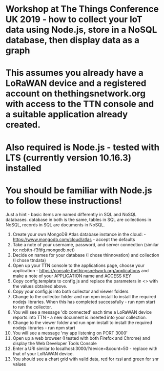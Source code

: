 # Workshop at The Things Conference UK 2019 - how to collect your IoT data using Node.js, store in a NoSQL database, then display data as a graph
# This assumes you already have a LoRaWAN device and a registered account on thethingsnetwork.org with access to the TTN console and a suitable application already created.
# Also required is Node.js - tested with LTS (currently version 10.16.3) installed
# You should be familiar with Node.js to follow these instructions!

Just a hint - basic items are named differently in SQL and NoSQL databases. database in both is the same, tables in SQL are collections in NoSQL, records in SQL are documents in NoSQL.

1. Create your own MongoDB Atlas database instance in the cloud: - https://www.mongodb.com/cloud/atlas - accept the defaults
2. Take a note of your username, password, and server connection (similar to: ncbttn-f3ftfg.mongodb.net)
3. Decide on names for your database (I chose thinnovation) and collection (I chose ttndata)
4. Open up your TTN console to the applications page, choose your application - https://console.thethingsnetwork.org/applications and make a note of your APPLICATION name and ACCESS KEY
5. Copy config.template to config.js and replace the parameters in <> with the values obtained above.
6. Copy your config.js into both collector and viewer folders
7. Change to the collector folder and run npm install to install the required nodejs libraries. When this has completed successfully - run npm start to run the collector.
8. You will see a message 'db connected' each time a LoRaWAN device reports into TTN - a new document is inserted into your collection.
9. Change to the viewer folder and run npm install to install the required nodejs libraries - run npm start
10. You will see a message 'my app listening on PORT 3000'
11. Open up a web browser (I tested with both Firefox and Chrome) and display the Web Developer Tools Console
11. Enter a URI similar to localhost:3000/?device=<VALIDDEVICENAME>&count=50 - replace <VALIDDEVICENAME> with that of your LoRAWAN device.
12. You should see a chart grid with valid data, red for rssi and green for snr values
